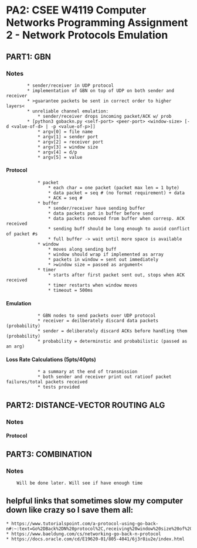 # PA2: CSEE W4119 Computer Networks Programming Assignment 2 - Network Protocols Emulation

## PART1: GBN
###     Notes
            * sender/receiver in UDP protocol
            * implementation of GBN on top of UDP on both sender and receiver
            * >guarantee packets be sent in correct order to higher layers<
            * unreliable channel emulation:
                * sender/receiver drops incoming packet/ACK w/ prob
            * [python3 gobackn.py <self-port> <peer-port> <window-size> [-d <value-of-d> | -p <value-of-p>]]
                * argv[0] = file name
                * argv[1] = sender port
                * argv[2] = receiver port
                * argv[3] = window size
                * argv[4] = d/p
                * argv[5] = value
####        Protocol
                * packet
                    * each char = one packet (packet max len = 1 byte)
                    * data packet = seq # (no format requirement) + data
                    * ACK = seq #
                * buffer
                    * sender/receiver have sending buffer
                    * data packets put in buffer before send
                    * data packets removed from buffer when corresp. ACK received
                    * sending buff should be long enough to avoid conflict of packet #s
                    * full buffer -> wait until more space is available
                * window
                    * moves along sending buff
                    * window should wrap if implemented as array
                    * packets in window = sent out immediately
                    * >window size = passed as argument<
                * timer
                    * starts after first packet sent out, stops when ACK received
                    * timer restarts when window moves
                    * timeout = 500ms
####        Emulation
                * GBN nodes to send packets over UDP protocol
                * receiver = deilberately discard data packets (probability)
                * sender = deliberately discard ACKs before handling them (probability)
                * probability = determinstic and probabilistic (passed as an arg)
####        Loss Rate Calculations (5pts/40pts)
                * a summary at the end of transmission
                * both sender and receiver print out ratioof packet failures/total packets received
                * tests provided

## PART2: DISTANCE-VECTOR ROUTING ALG
###     Notes
####        Protocol

## PART3: COMBINATION
###     Notes
        Will be done later. Will see if have enough time


## helpful links that sometimes slow my computer down like crazy so I save them all:
    * https://www.tutorialspoint.com/a-protocol-using-go-back-n#:~:text=Go%2DBack%2DN%20protocol%2C,receiving%20window%20size%20of%201.
    * https://www.baeldung.com/cs/networking-go-back-n-protocol
    * https://docs.oracle.com/cd/E19620-01/805-4041/6j3r8iu2e/index.html